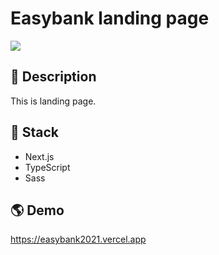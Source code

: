 # Easybank landing page

![](https://i.imgur.com/39K2AKa.png)

## 📝 Description

This is landing page.

## 🥞 Stack

- Next.js
- TypeScript
- Sass

## 🌎 Demo

https://easybank2021.vercel.app
